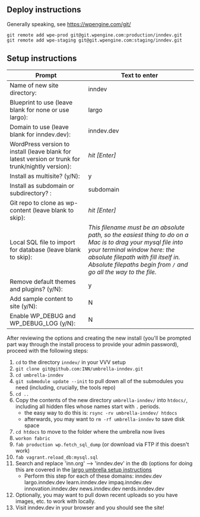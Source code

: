 ## Deploy instructions

Generally speaking, see https://wpengine.com/git/

```
git remote add wpe-prod git@git.wpengine.com:production/inndev.git
git remote add wpe-staging git@git.wpengine.com:staging/inndev.git
```



## Setup instructions

Prompt | Text to enter
------------ | -------------
Name of new site directory: | inndev
Blueprint to use (leave blank for none or use largo): | largo
Domain to use (leave blank for inndev.dev): | inndev.dev
WordPress version to install (leave blank for latest version or trunk for trunk/nightly version): | *hit [Enter]*
Install as multisite? (y/N): | y
Install as subdomain or subdirectory? : | subdomain
Git repo to clone as wp-content (leave blank to skip): | *hit [Enter]*
Local SQL file to import for database (leave blank to skip): | *This filename must be an absolute path, so the easiest thing to do on a Mac is to drag your mysql file into your terminal window here: the absolute filepath with fill itself in. Absolute filepaths begin from `/` and go all the way to the file.*
Remove default themes and plugins? (y/N): | y
Add sample content to site (y/N): | N
Enable WP_DEBUG and WP_DEBUG_LOG (y/N): | N

After reviewing the options and creating the new install (you'll be prompted part way through the install process to provide your admin password), proceed with the following steps:

1. `cd` to the directory `inndev/` in your VVV setup
2. `git clone git@github.com:INN/umbrella-inndev.git`
3. `cd umbrella-inndev`
4. `git submodule update --init` to pull down all of the submodules you need (including, crucially, the tools repo)
5. `cd ..`
6. Copy the contents of the new directory `umbrella-inndev/` into `htdocs/`, including all hidden files whose names start with `.` periods.
	- the easy way to do this is: `rsync -rv umbrella-inndev/ htdocs`
	- afterwards, you may want to `rm -rf umbrella-inndev` to save disk space
7. `cd htdocs` to move to the folder where the umbrella now lives
8. `workon fabric`
9. `fab production wp.fetch_sql_dump` (or download via FTP if this doesn't work)
10. `fab vagrant.reload_db:mysql.sql`
11. Search and replace 'inn.org' --> 'inndev.dev' in the db (options for doing this are covered in the [largo umbrella setup instructions](https://github.com/INN/docs/blob/master/projects/largo/umbrella-setup.md)
	- Perform this step for each of these domains: inndev.dev largo.inndev.dev learn.inndev.dev impaq.inndev.dev innovation.inndev.dev news.inndev.dev nerds.inndev.dev
12. Optionally, you may want to pull down recent uploads so you have images, etc. to work with locally.
13. Visit inndev.dev in your browser and you should see the site!
